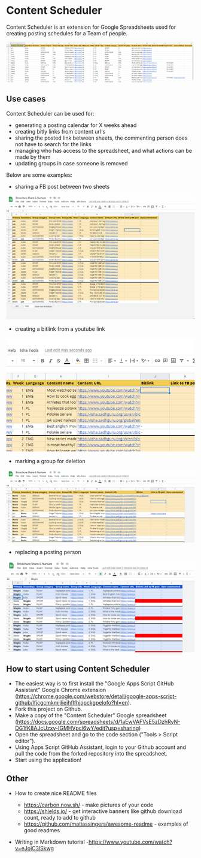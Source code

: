 # Content Scheduler

Content Scheduler is an extension for Google Spreadsheets used for creating posting schedules for a Team of people.

![schedule-sheet](schedule-sheet.PNG)


## Use cases

Content Scheduler can be used for:
  - generating a posting calendar for X weeks ahead
  - creating bitly links from content url's
  - sharing the posted link between sheets, the commenting person does not have to search for the links
  - managing who has access to the spreadsheet, and what actions can be made by them
  - updating groups in case someone is removed

Below are some examples:

- sharing a FB post between two sheets

![share-fb-post](gif_share-fb-post.gif) 


- creating a bitlink from a youtube link

![create-bitlink](gif_create-bitlink.gif)


- marking a group for deletion

![mark group for deletion](gif_mark-group-for-deletion.gif)


- replacing a posting person

![replace volunteer](gif_replace-volunteer.gif)

## How to start using Content Scheduler

- The easiest way is to first install the "Google Apps Script GitHub Assistant" Google Chrome extension (https://chrome.google.com/webstore/detail/google-apps-script-github/lfjcgcmkmjjlieihflfhjopckgpelofo?hl=en).
- Fork this project on Github.
- Make a copy of the "Content Scheduler" Google spreadsheet (https://docs.google.com/spreadsheets/d/1aEwVAFVsE5zDzhRyN-DG1fK8AJcUzxy-IGMHVpcl6wY/edit?usp=sharing) 
- Open the spreadsheet and go to the code section ("Tools > Script editor"). 
- Using Apps Script GitHub Assistant, login to your Github account and pull the code from the forked repository into the spreadsheet.
- Start using the application!

## Other
- How to create nice README files
  - https://carbon.now.sh/ - make pictures of your code
  - https://shields.io/ - get interactive banners like github download count, ready to add to github
  - https://github.com/matiassingers/awesome-readme - examples of good readmes

- Writing in Markdown tutorial
  -https://www.youtube.com/watch?v=eJojC3lSkwg
